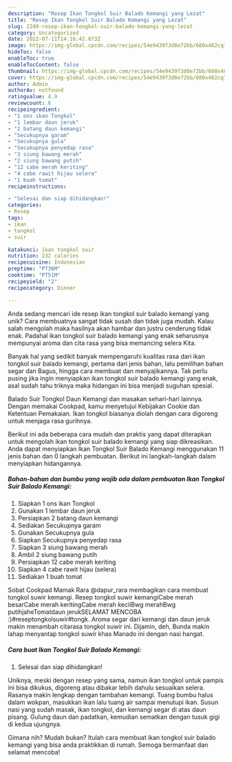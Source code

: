 ```yaml
---
description: "Resep Ikan Tongkol Suir Balado Kemangi yang Lezat"
title: "Resep Ikan Tongkol Suir Balado Kemangi yang Lezat"
slug: 2248-resep-ikan-tongkol-suir-balado-kemangi-yang-lezat
category: Uncategorized
date: 2022-07-11T14:16:42.073Z
image: https://img-global.cpcdn.com/recipes/54e943973d8e72bb/680x482cq70/ikan-tongkol-suir-balado-kemangi-foto-resep-utama.jpg
hideToc: false
enableToc: true
enableTocContent: false
thumbnail: https://img-global.cpcdn.com/recipes/54e943973d8e72bb/680x482cq70/ikan-tongkol-suir-balado-kemangi-foto-resep-utama.jpg
cover: https://img-global.cpcdn.com/recipes/54e943973d8e72bb/680x482cq70/ikan-tongkol-suir-balado-kemangi-foto-resep-utama.jpg
author: Admin
authorAv: notfound
ratingvalue: 4.9
reviewcount: 6
recipeingredient:
- "1 ons ikan Tongkol"
- "1 lembar daun jeruk"
- "2 batang daun kemangi"
- "Secukupnya garam"
- "Secukupnya gula"
- "Secukupnya penyedap rasa"
- "3 siung bawang merah"
- "2 siung bawang putih"
- "12 cabe merah keriting"
- "4 cabe rawit hijau selera"
- "1 buah tomat"
recipeinstructions:

- "Selesai dan siap dihidangkan!"
categories:
- Resep
tags:
- ikan
- tongkol
- suir

katakunci: ikan tongkol suir 
nutrition: 232 calories
recipecuisine: Indonesian
preptime: "PT36M"
cooktime: "PT51M"
recipeyield: "2"
recipecategory: Dinner

---
```





Anda sedang mencari ide resep ikan tongkol suir balado kemangi yang unik? Cara membuatnya sangat tidak susah dan tidak juga mudah. Kalau salah mengolah maka hasilnya akan hambar dan justru cenderung tidak enak. Padahal ikan tongkol suir balado kemangi yang enak seharusnya mempunyai aroma dan cita rasa yang bisa memancing selera Kita.





Banyak hal yang sedikit banyak mempengaruhi kualitas rasa dari ikan tongkol suir balado kemangi, pertama dari jenis bahan, lalu pemilihan bahan segar dan Bagus, hingga cara membuat dan menyajikannya. Tak perlu pusing jika ingin menyiapkan ikan tongkol suir balado kemangi yang enak,      asal sudah tahu triknya maka hidangan ini bisa menjadi suguhan spesial.














Balado Suir Tongkol Daun Kemangi dan masakan sehari-hari lainnya. Dengan memakai Cookpad, kamu menyetujui Kebijakan Cookie dan Ketentuan Pemakaian. Ikan tongkol biasanya diolah dengan cara digoreng untuk menjaga rasa gurihnya.






Berikut ini ada beberapa cara mudah dan praktis yang dapat diterapkan untuk mengolah ikan tongkol suir balado kemangi yang siap dikreasikan. Anda dapat menyiapkan Ikan Tongkol Suir Balado Kemangi menggunakan 11 jenis bahan dan 0 langkah pembuatan. Berikut ini langkah-langkah dalam menyiapkan hidangannya.

<!--inarticleads1-->

##### Bahan-bahan dan bumbu yang wajib ada dalam pembuatan Ikan Tongkol Suir Balado Kemangi:

1. Siapkan 1 ons ikan Tongkol
1. Gunakan 1 lembar daun jeruk
1. Persiapkan 2 batang daun kemangi
1. Sediakan Secukupnya garam
1. Gunakan Secukupnya gula
1. Siapkan Secukupnya penyedap rasa
1. Siapkan 3 siung bawang merah
1. Ambil 2 siung bawang putih
1. Persiapkan 12 cabe merah keriting
1. Siapkan 4 cabe rawit hijau (selera)
1. Sediakan 1 buah tomat


Sobat Cookpad Mamak Rara @dapur_rara membagikan cara membuat tongkol suwir kemangi. Resep tongkol suwir kemangiCabe merah besarCabe merah keritingCabe merah kecilBwg merahBwg putihjaheTomatdaun jerukSELAMAT MENCOBA :)#reseptongkolsuwir#tongk. Aroma segar dari kemangi dan daun jeruk makin menambah citarasa tongkol suwir ini. Dijamin, deh, Bunda makin lahap menyantap tongkol suwir khas Manado ini dengan nasi hangat. 

<!--inarticleads2-->

##### Cara buat Ikan Tongkol Suir Balado Kemangi:


1. Selesai dan siap dihidangkan!

Uniknya, meski dengan resep yang sama, namun ikan tongkol untuk pampis ini bisa dikukus, digoreng atau dibakar lebih dahulu sesuaikan selera. Rasanya makin lengkap dengan tambahan kemangi. Tuang bumbu halus dalam wokpan, masukkan ikan lalu tuang air sampai menutupi ikan. Susun nasi yang sudah masak, ikan tongkol, dan kemangi segar di atas daun pisang. Gulung daun dan padatkan, kemudian sematkan dengan tusuk gigi di kedua ujungnya. 

Gimana nih? Mudah bukan? Itulah cara membuat ikan tongkol suir balado kemangi yang bisa anda praktikkan di rumah. Semoga bermanfaat dan selamat mencoba!
